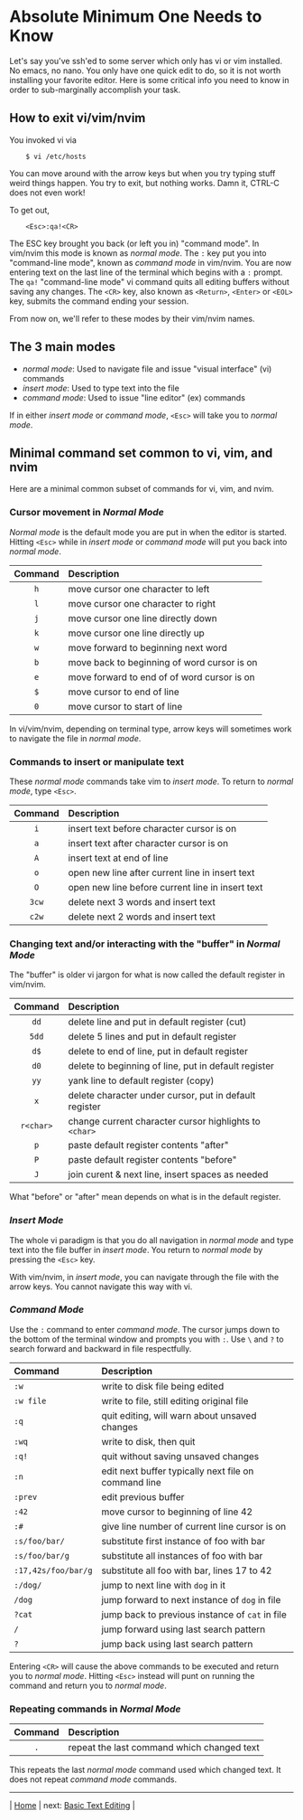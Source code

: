 # Absolute Minimum One Needs to Know

Let's say you've ssh'ed to some server which only has
vi or vim installed.  No emacs, no nano.  You only have
one quick edit to do, so it is not worth installing your
favorite editor.  Here is some critical info you need to
know in order to sub-marginally accomplish your task.

## How to exit vi/vim/nvim

You invoked vi via

```
    $ vi /etc/hosts
```

You can move around with the arrow keys but when you try typing
stuff weird things happen.  You try to exit, but nothing works.
Damn it, CTRL-C does not even work!

To get out,

```
    <Esc>:qa!<CR>
```

The ESC key brought you back (or left you in) "command mode".
In vim/nvim this mode is known as *normal mode*.  The `:` key
put you into "command-line mode", known as *command mode*
in vim/nvim.  You are now entering text on the last line of
the terminal which begins with a `:` prompt.  The `qa!`
"command-line mode" vi command quits all editing buffers
without saving any changes.  The `<CR>` key, also known as
`<Return>`, `<Enter>` or `<EOL>` key, submits the command
ending your session.

From now on, we'll refer to these modes by their vim/nvim names.

## The 3 main modes

* *normal mode*: Used to navigate file and issue "visual interface" (vi) commands
* *insert mode*: Used to type text into the file
* *command mode*: Used to issue "line editor" (ex) commands

If in either *insert mode* or *command mode*, `<Esc>` will take
you to *normal mode*.

## Minimal command set common to vi, vim, and nvim

Here are a minimal common subset of commands for vi, vim, and nvim.

### Cursor movement in *Normal Mode*

*Normal mode* is the default mode you are put in when the editor
is started.  Hitting `<Esc>` while in *insert mode* or *command mode*
will put you back into *normal mode*.

| Command  | Description                                 |
|:--------:|:------------------------------------------- |
| `h`      | move cursor one character to left           |
| `l`      | move cursor one character to right          |
| `j`      | move cursor one line directly down          |
| `k`      | move cursor one line directly up            |
| `w`      | move forward to beginning next word         |
| `b`      | move back to beginning of word cursor is on |
| `e`      | move forward to end of of word cursor is on |
| `$`      | move cursor to end of line                  |
| `0`      | move cursor to start of line                |

In vi/vim/nvim, depending on terminal type, arrow keys will
sometimes work to navigate the file in *normal mode*.

### Commands to insert or manipulate text

These *normal mode* commands take vim to *insert mode*.
To return to *normal mode*, type `<Esc>`.

| Command | Description                                      |
|:-------:|:------------------------------------------------ |
| `i`     | insert text before character cursor is on        |
| `a`     | insert text after character cursor is on         |
| `A`     | insert text at end of line                       |
| `o`     | open new line after current line in insert text  |
| `O`     | open new line before current line in insert text |
| `3cw`   | delete next 3 words and insert text              |
| `c2w`   | delete next 2 words and insert text              |

### Changing text and/or interacting with the "buffer" in *Normal Mode*

The "buffer" is older vi jargon for what is now
called the default register in vim/nvim.

| Command   | Description                                            |
|:---------:|:------------------------------------------------------ |
| `dd`      | delete line and put in default register (cut)          |
| `5dd`     | delete 5 lines and put in default register             |
| `d$`      | delete to end of line, put in default register         |
| `d0`      | delete to beginning of line, put in default register   |
| `yy`      | yank line to default register (copy)                   |
| `x`       | delete character under cursor, put in default register |
| `r<char>` | change current character cursor highlights to `<char>` |
| `p`       | paste default register contents "after"                |
| `P`       | paste default register contents "before"               |
| `J`       | join curent & next line, insert spaces as needed       |

What "before" or "after" mean depends on what is in the default register.

### *Insert Mode*

The whole vi paradigm is that you do all navigation in *normal mode*
and type text into the file buffer in *insert mode*.  You return
to *normal mode* by pressing the `<Esc>` key.

With vim/nvim, in *insert mode*, you can navigate through the file with
the arrow keys.  You cannot navigate this way with vi.

### *Command Mode*

Use the `:` command to enter *command mode*.  The
cursor jumps down to the bottom of the terminal window
and prompts you with `:`.  Use `\` and `?` to search forward and
backward in file respectfully.

| Command             | Description                                          |
|:------------------- |:---------------------------------------------------- |
| `:w`                | write to disk file being edited                      |
| `:w file`           | write to file, still editing original file           |
| `:q`                | quit editing, will warn about unsaved changes        |
| `:wq`               | write to disk, then quit                             |
| `:q!`               | quit without saving unsaved changes                  |
| `:n`                | edit next buffer typically next file on command line |
| `:prev`             | edit previous buffer                                 |
| `:42`               | move cursor to beginning of line 42                  |
| `:#`                | give line number of current line cursor is on        |
| `:s/foo/bar/`       | substitute first instance of foo with bar            |
| `:s/foo/bar/g`      | substitute all instances of foo with bar             |
| `:17,42s/foo/bar/g` | substitute all foo with bar, lines 17 to 42          |
| `:/dog/`            | jump to next line with `dog` in it                   |
| `/dog`              | jump forward to next instance of `dog` in file       |
| `?cat`              | jump back to previous instance of `cat` in file      |
| `/`                 | jump forward using last search pattern               |
| `?`                 | jump back using last search pattern                  |

Entering `<CR>` will cause the above commands to be executed and return you
to *normal mode*.  Hitting `<Esc>` instead will punt on running the command
and return you to *normal mode*.

### Repeating commands in *Normal Mode*

| Command | Description                                |
|:-------:|:------------------------------------------ |
| `.`     | repeat the last command which changed text |

This repeats the last *normal mode* command used which changed text.
It does not repeat *command mode* commands.

---

| [Home][1] | next: [Basic Text Editing][2] |

[1]: ../README.md
[2]: 02-BasicTextEditing.md
